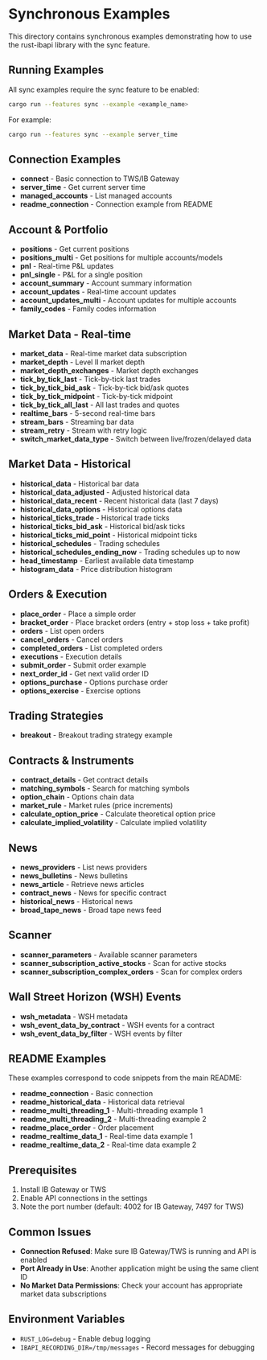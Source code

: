 # Synchronous Examples

This directory contains synchronous examples demonstrating how to use the rust-ibapi library with the sync feature.

## Running Examples

All sync examples require the sync feature to be enabled:

```bash
cargo run --features sync --example <example_name>
```

For example:
```bash
cargo run --features sync --example server_time
```

## Connection Examples

- **connect** - Basic connection to TWS/IB Gateway
- **server_time** - Get current server time
- **managed_accounts** - List managed accounts
- **readme_connection** - Connection example from README

## Account & Portfolio

- **positions** - Get current positions
- **positions_multi** - Get positions for multiple accounts/models
- **pnl** - Real-time P&L updates
- **pnl_single** - P&L for a single position
- **account_summary** - Account summary information
- **account_updates** - Real-time account updates
- **account_updates_multi** - Account updates for multiple accounts
- **family_codes** - Family codes information

## Market Data - Real-time

- **market_data** - Real-time market data subscription
- **market_depth** - Level II market depth
- **market_depth_exchanges** - Market depth exchanges
- **tick_by_tick_last** - Tick-by-tick last trades
- **tick_by_tick_bid_ask** - Tick-by-tick bid/ask quotes
- **tick_by_tick_midpoint** - Tick-by-tick midpoint
- **tick_by_tick_all_last** - All last trades and quotes
- **realtime_bars** - 5-second real-time bars
- **stream_bars** - Streaming bar data
- **stream_retry** - Stream with retry logic
- **switch_market_data_type** - Switch between live/frozen/delayed data

## Market Data - Historical

- **historical_data** - Historical bar data
- **historical_data_adjusted** - Adjusted historical data
- **historical_data_recent** - Recent historical data (last 7 days)
- **historical_data_options** - Historical options data
- **historical_ticks_trade** - Historical trade ticks
- **historical_ticks_bid_ask** - Historical bid/ask ticks
- **historical_ticks_mid_point** - Historical midpoint ticks
- **historical_schedules** - Trading schedules
- **historical_schedules_ending_now** - Trading schedules up to now
- **head_timestamp** - Earliest available data timestamp
- **histogram_data** - Price distribution histogram

## Orders & Execution

- **place_order** - Place a simple order
- **bracket_order** - Place bracket orders (entry + stop loss + take profit)
- **orders** - List open orders
- **cancel_orders** - Cancel orders
- **completed_orders** - List completed orders
- **executions** - Execution details
- **submit_order** - Submit order example
- **next_order_id** - Get next valid order ID
- **options_purchase** - Options purchase order
- **options_exercise** - Exercise options

## Trading Strategies

- **breakout** - Breakout trading strategy example

## Contracts & Instruments

- **contract_details** - Get contract details
- **matching_symbols** - Search for matching symbols
- **option_chain** - Options chain data
- **market_rule** - Market rules (price increments)
- **calculate_option_price** - Calculate theoretical option price
- **calculate_implied_volatility** - Calculate implied volatility

## News

- **news_providers** - List news providers
- **news_bulletins** - News bulletins
- **news_article** - Retrieve news articles
- **contract_news** - News for specific contract
- **historical_news** - Historical news
- **broad_tape_news** - Broad tape news feed

## Scanner

- **scanner_parameters** - Available scanner parameters
- **scanner_subscription_active_stocks** - Scan for active stocks
- **scanner_subscription_complex_orders** - Scan for complex orders

## Wall Street Horizon (WSH) Events

- **wsh_metadata** - WSH metadata
- **wsh_event_data_by_contract** - WSH events for a contract
- **wsh_event_data_by_filter** - WSH events by filter

## README Examples

These examples correspond to code snippets from the main README:

- **readme_connection** - Basic connection
- **readme_historical_data** - Historical data retrieval
- **readme_multi_threading_1** - Multi-threading example 1
- **readme_multi_threading_2** - Multi-threading example 2
- **readme_place_order** - Order placement
- **readme_realtime_data_1** - Real-time data example 1
- **readme_realtime_data_2** - Real-time data example 2

## Prerequisites

1. Install IB Gateway or TWS
2. Enable API connections in the settings
3. Note the port number (default: 4002 for IB Gateway, 7497 for TWS)

## Common Issues

- **Connection Refused**: Make sure IB Gateway/TWS is running and API is enabled
- **Port Already in Use**: Another application might be using the same client ID
- **No Market Data Permissions**: Check your account has appropriate market data subscriptions

## Environment Variables

- `RUST_LOG=debug` - Enable debug logging
- `IBAPI_RECORDING_DIR=/tmp/messages` - Record messages for debugging